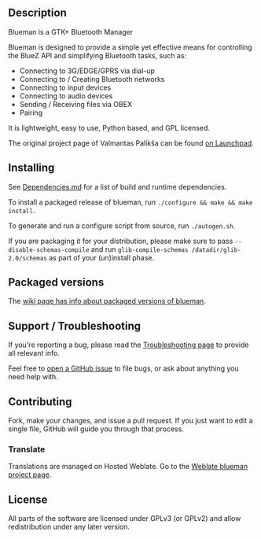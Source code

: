 ## Description

Blueman is a GTK+ Bluetooth Manager

Blueman is designed to provide a simple yet effective means for
controlling the BlueZ API and simplifying Bluetooth tasks, such as:

* Connecting to 3G/EDGE/GPRS via dial-up
* Connecting to / Creating Bluetooth networks
* Connecting to input devices
* Connecting to audio devices
* Sending / Receiving files via OBEX
* Pairing

It is lightweight, easy to use, Python based, and GPL licensed.

The original project page of Valmantas Palikša can be found [on Launchpad](https://launchpad.net/blueman).

## Installing

See [Dependencies.md](Dependencies.md) for a list of build and runtime dependencies.

To install a packaged release of blueman, run `./configure && make && make install`.

To generate and run a configure script from source, run `./autogen.sh`.

If you are packaging it for your distribution, please make sure to pass `--disable-schemas-compile` and run `glib-compile-schemas /datadir/glib-2.0/schemas` as part of your (un)install phase.

## Packaged versions

The [wiki page has info about packaged versions of blueman](https://github.com/blueman-project/blueman/wiki/Packaged-versions).

## Support / Troubleshooting

If you're reporting a bug, please read the [Troubleshooting page](https://github.com/blueman-project/blueman/wiki/Troubleshooting) to provide all relevant info.

Feel free to [open a GitHub issue](https://github.com/blueman-project/blueman/issues/new) to file bugs, or ask about anything you need help with.

## Contributing

Fork, make your changes, and issue a pull request. If you just want to edit a single file, GitHub will guide you through that process.

### Translate

Translations are managed on Hosted Weblate.
Go to the [Weblate blueman project page](https://hosted.weblate.org/projects/blueman/).

## License

All parts of the software are licensed under GPLv3 (or GPLv2) and allow redistribution under any later version.
